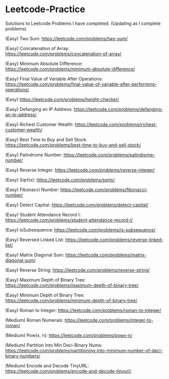 # Leetcode-Practice
Solutions to Leetcode Problems I have completed. (Updating as I complete problems)

(Easy) Two Sum: https://leetcode.com/problems/two-sum/

(Easy) Concatenation of Array: https://leetcode.com/problems/concatenation-of-array/

(Easy) Minimum Absolute Difference: https://leetcode.com/problems/minimum-absolute-difference/

(Easy) Final Value of Variable After Operations: https://leetcode.com/problems/final-value-of-variable-after-performing-operations/

(Easy) https://leetcode.com/problems/height-checker/

(Easy) Defanging an IP Address: https://leetcode.com/problems/defanging-an-ip-address/

(Easy) Richest Customer Wealth: https://leetcode.com/problems/richest-customer-wealth/

(Easy) Best Time to Buy and Sell Stock: https://leetcode.com/problems/best-time-to-buy-and-sell-stock/

(Easy) Palindrome Number: https://leetcode.com/problems/palindrome-number/

(Easy) Reverse Integer: https://leetcode.com/problems/reverse-integer/

(Easy) Sqrt(x): https://leetcode.com/problems/sqrtx/

(Easy) Fibonacci Number: https://leetcode.com/problems/fibonacci-number/

(Easy) Detect Capital: https://leetcode.com/problems/detect-capital/

(Easy) Student Attendance Record I: https://leetcode.com/problems/student-attendance-record-i/

(Easy) isSubsequence: https://leetcode.com/problems/is-subsequence/

(Easy) Reversed Linked List: https://leetcode.com/problems/reverse-linked-list/

(Easy) Matrix Diagonal Sum: https://leetcode.com/problems/matrix-diagonal-sum/

(Easy) Reverse String: https://leetcode.com/problems/reverse-string/

(Easy) Maximum Depth of Binary Tree: https://leetcode.com/problems/maximum-depth-of-binary-tree/

(Easy) Minimum Depth of Binary Tree: https://leetcode.com/problems/minimum-depth-of-binary-tree/

(Easy) Roman to Integer: https://leetcode.com/problems/roman-to-integer/

(Medium) Roman Numerals: https://leetcode.com/problems/integer-to-roman/

(Medium) Pow(x, n): https://leetcode.com/problems/powx-n/

(Medium) Partition Into Min Deci-Binary Nums: https://leetcode.com/problems/partitioning-into-minimum-number-of-deci-binary-numbers/

(Medium) Encode and Decode TinyURL: https://leetcode.com/problems/encode-and-decode-tinyurl/

